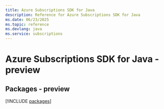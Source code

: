 ```yaml
---
title: Azure Subscriptions SDK for Java
description: Reference for Azure Subscriptions SDK for Java
ms.date: 06/23/2025
ms.topic: reference
ms.devlang: java
ms.service: subscriptions
---
```

# Azure Subscriptions SDK for Java - preview
## Packages - preview
[!INCLUDE [packages](subscriptions-index.md)]